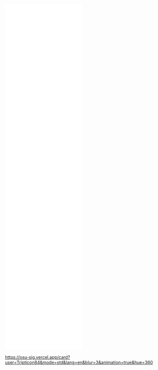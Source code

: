 <img src="https://github.com/Tripticon84/Tripticon84/blob/main/github-metrics.svg" alt="Metrics" width="50%">


https://osu-sig.vercel.app/card?user=Tripticon84&mode=std&lang=en&blur=3&animation=true&hue=360
